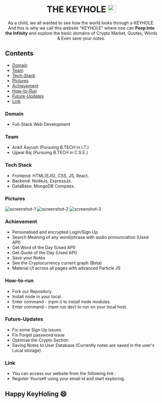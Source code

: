 <h1 align="center">THE KEYHOLE <img src="https://cdn.jsdelivr.net/gh/uzibytes/The-Keyhole@master/public/image/logo_1.1.png" width="25px"></h1>
 <p align="center">As a child, we all wanted to see how the world looks through a KEYHOLE. And this is why we call this website "KEYHOLE" where one can <b>Peep Into the Infinity</b> and explore the basic domains of Crypto Market, Quotes, Words & Even save your notes.</p>
 
## Contents

- [Domain](#Domain)
- [Team](#Team)
- [Tech-Stack](#Tech-Stack)
- [Pictures](#Pictures)
- [Achievement](#Achievement)
- [How-to-Run](#How-to-run)
- [Future-Updates](#Future-Updates)
- [Link](#Link)


### Domain

- Full-Stack Web Development

### Team

- Ankit Aayush (Pursuing B.TECH in I.T.)
- Ujjwal Raj (Pursuing B.TECH in C.S.E.)

### Tech Stack

- Frontend: HTML(EJS), CSS, JS, React.
- Backend: NodeJs, ExpressJs.
- DataBase: MongoDB Compass.

### Pictures

![screenshot-1](https://cdn.jsdelivr.net/gh/Ankitaayush/The-Keyhole@master/Screen%20Shots/ss-1.0.png)
![screenshot-2](https://cdn.jsdelivr.net/gh/Ankitaayush/The-Keyhole@master/Screen%20Shots/ss-2.png)
![screenshot-3](https://cdn.jsdelivr.net/gh/Ankitaayush/The-Keyhole@master/Screen%20Shots/SS-1.png)

### Achievement

- Personalised and encrypted Login/Sign Up
- Search Meaning of any word/phrase with audio pronunciation (Used API)
- Get Word of the Day (Used API)
- Get Quote of the Day (Used API)
- Save your Notes
- See the Cryptocurrency current graph (Beta)
- Material UI across all pages with advanced Particle JS

### How-to-run

- Fork our Repository.
- Install node in your local.
- Enter command - (npm i) to install node modules.
- Enter command - (npm run dev) to run on your local host.

### Future-Updates

- Fix some Sign Up issues
- Fix Forget password issue
- Optimise the Crypto Section
- Saving Notes to User Database (Currently notes are saved in the user's Local storage)


### Link

- You can access our website from the following link : 
- Register Yourself using your email id and start exploring.

## Happy KeyHoling 😄
